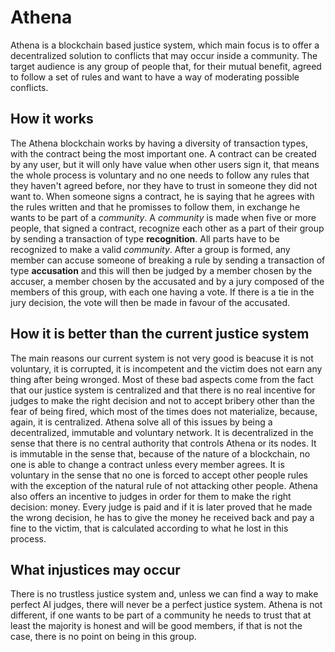 # Athena
Athena is a blockchain based justice system, which main focus is to offer a decentralized solution to conflicts that may occur inside a community. The target audience is any group of people that, for their mutual benefit, agreed to follow a set of rules and want to have a way of moderating possible conflicts.

## How it works
The Athena blockchain works by having a diversity of transaction types, with the contract being the most important one. A contract can be created by any user, but it will only have value when other users sign it, that means the whole process is voluntary and no one needs to follow any rules that they haven't agreed before, nor they have to trust in someone they did not want to. When someone signs a contract, he is saying that he agrees with the rules written and that he promisses to follow them, in exchange he wants to be part of a *community*. A *community* is made when five or more people, that signed a contract, recognize each other as a part of their group by sending a transaction of type **recognition**. All parts have to be recognized to make a valid *community*. After a group is formed, any member can accuse someone of breaking a rule by sending a transaction of type **accusation** and this will then be judged by a member chosen by the accuser, a member chosen by the accusated and by a jury composed of the members of this group, with each one having a vote. If there is a tie in the jury decision, the vote will then be made in favour of the accusated.

## How it is better than the current justice system
The main reasons our current system is not very good is beacuse it is not voluntary, it is corrupted, it is incompetent and the victim does not earn any thing after being wronged. Most of these bad aspects come from the fact that our justice system is centralized and that there is no real incentive for judges to make the right decision and not to accept bribery other than the fear of being fired, which most of the times does not materialize, because, again, it is centralized. Athena solve all of this issues by being a decentralized, immutable and voluntary network. It is decentralized in the sense that there is no central authority that controls Athena or its nodes. It is immutable in the sense that, because of the nature of a blockchain, no one is able to change a contract unless every member agrees. It is voluntary in the sense that no one is forced to accept other people rules with the exception of the natural rule of not attacking other people. Athena also offers an incentive to judges in order for them to make the right decision: money. Every judge is paid and if it is later proved that he made the wrong decision, he has to give the money he received back and pay a fine to the victim, that is calculated according to what he lost in this process.

## What injustices may occur
There is no trustless justice system and, unless we can find a way to make perfect AI judges, there will never be a perfect justice system. Athena is not different, if one wants to be part of a community he needs to trust that at least the majority is honest and will be good members, if that is not the case, there is no point on being in this group.